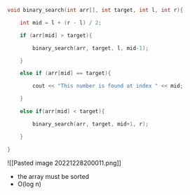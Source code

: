 ```cpp
void binary_search(int arr[], int target, int l, int r){

    int mid = l + (r - l) / 2;

    if (arr[mid] > target){

        binary_search(arr, target, l, mid-1);

    }

    else if (arr[mid] == target){

        cout << "This number is found at index " << mid;

    }

    else if(arr[mid] < target){

        binary_search(arr, target, mid+1, r);

    }

}
```

![[Pasted image 20221228200011.png]]

- the array must be sorted
- O(log n)